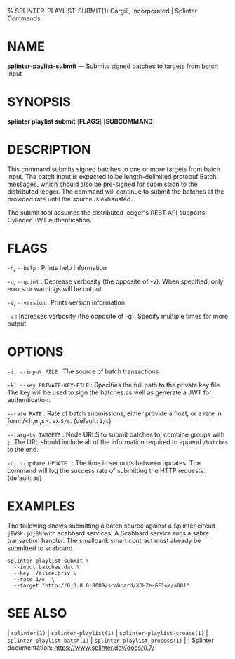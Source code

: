 % SPLINTER-PLAYLIST-SUBMIT(1) Cargill, Incorporated | Splinter Commands
<!--
  Copyright 2018-2021 Cargill Incorporated
  Licensed under Creative Commons Attribution 4.0 International License
  https://creativecommons.org/licenses/by/4.0/
-->

NAME
====

**splinter-paylist-submit** — Submits signed batches to targets from batch input

SYNOPSIS
========
**splinter playlist submit** \[**FLAGS**\] \[**SUBCOMMAND**\]

DESCRIPTION
===========
This command submits signed batches to one or more targets from batch input.
The batch input is expected to be length-delimited protobuf Batch messages,
which should also be pre-signed for submission to the distributed ledger.
The command will continue to submit the batches at the provided rate until
the source is exhausted.

The submit tool assumes the distributed ledger's REST API supports Cylinder
JWT authentication.

FLAGS
=====
`-h`, `--help`
: Prints help information

`-q`, `--quiet`
: Decrease verbosity (the opposite of -v). When specified, only errors or
  warnings will be output.

`-V`, `--version`
: Prints version information

`-v`
: Increases verbosity (the opposite of -q). Specify multiple times for more
  output.

OPTIONS
=======
`-i, --input FILE`
: The source of batch transactions

`-k, --key PRIVATE-KEY-FILE`
: Specifies the full path to the private key file. The key will be used to
  sign the batches as well as generate a JWT for authentication.

`--rate RATE`
: Rate of batch submissions, either provide a float, or a rate in form <float>/<h,m,s>. ex `5/s`. (default: `1/s`)

`--targets TARGETS`
: Node URLS to submit batches to, combine groups with `;`. The URL should
  include all of the information required to append `/batches` to the end.

`-u, --update UPDATE `
: The time in seconds between updates. The command will log the success rate
  of submitting the HTTP requests. (default: `30`)

EXAMPLES
========
The following shows submitting a batch source against a Splinter circuit
`jEWSK-jdjSM` with scabbard services. A Scabbard service runs a sabre
transaction handler. The smallbank smart contract must already be submitted to
scabbard.

```
splinter playlist submit \
  --input batches.dat \
  --key ./alice.priv \
  --rate 1/s  \
  --target "http://0.0.0.0:8089/scabbard/XOHZe-GE1oY/a001"
```


SEE ALSO
========
| `splinter(1)`
| `splinter-playlist(1)`
| `splinter-playlist-create(1)`
| `splinter-playlist-batch(1)`
| `splinter-playlist-process(1)`
|
| Splinter documentation: https://www.splinter.dev/docs/0.7/
